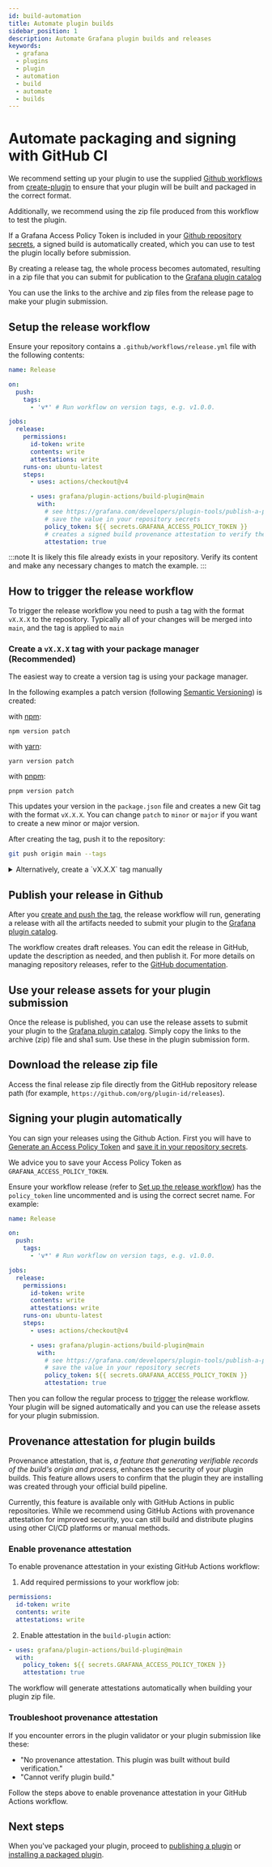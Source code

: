 ```yaml
---
id: build-automation
title: Automate plugin builds
sidebar_position: 1
description: Automate Grafana plugin builds and releases
keywords:
  - grafana
  - plugins
  - plugin
  - automation
  - build
  - automate
  - builds
---
```


# Automate packaging and signing with GitHub CI

We recommend setting up your plugin to use the supplied [Github workflows](../get-started/set-up-development-environment.mdx#set-up-github-workflows) from [create-plugin](../get-started/get-started.mdx)
to ensure that your plugin will be built and packaged in the correct format.

Additionally, we recommend using the zip file produced from this workflow to test the plugin.

If a Grafana Access Policy Token is included in your [Github repository secrets](https://docs.github.com/en/codespaces/managing-codespaces-for-your-organization/managing-development-environment-secrets-for-your-repository-or-organization), a signed build is automatically created, which you can use to test the plugin locally before submission.

By creating a release tag, the whole process becomes automated, resulting in a zip file that you can submit for publication to the [Grafana plugin catalog](https://grafana.com/plugins)

You can use the links to the archive and zip files from the release page to make your plugin submission.

## Setup the release workflow

Ensure your repository contains a `.github/workflows/release.yml` file with the following contents: 

```yaml title=".github/workflows/release.yml"
name: Release

on:
  push:
    tags:
      - 'v*' # Run workflow on version tags, e.g. v1.0.0.

jobs:
  release:
    permissions:
      id-token: write
      contents: write
      attestations: write
    runs-on: ubuntu-latest
    steps:
      - uses: actions/checkout@v4

      - uses: grafana/plugin-actions/build-plugin@main
        with:
          # see https://grafana.com/developers/plugin-tools/publish-a-plugin/sign-a-plugin#generate-an-access-policy-token to generate it
          # save the value in your repository secrets
          policy_token: ${{ secrets.GRAFANA_ACCESS_POLICY_TOKEN }}
          # creates a signed build provenance attestation to verify the authenticity of the plugin build
          attestation: true
```

:::note
It is likely this file already exists in your repository. Verify its content and make any necessary changes to match the example.
:::

## How to trigger the release workflow

To trigger the release workflow you need to push a tag with the format `vX.X.X` to the repository. Typically all of your changes will be merged into `main`, and the tag is applied to `main`

### Create a `vX.X.X` tag with your package manager (Recommended)

The easiest way to create a version tag is using your package manager.

In the following examples a patch version (following [Semantic Versioning](https://semver.org/)) is created:

with [npm](https://docs.npmjs.com/cli/v7/commands/npm-init):

```
npm version patch
```

with [yarn](https://yarnpkg.com/lang/en/docs/cli/version/):

```
yarn version patch
```

with [pnpm](https://pnpm.io/):

```
pnpm version patch
```

This updates your version in the `package.json` file and creates a new Git tag with the format `vX.X.X`. You can change `patch` to `minor` or `major` if you want to create a new minor or major version.

After creating the tag, push it to the repository:

```bash
git push origin main --tags
```

<details>
  <summary>Alternatively, create a `vX.X.X` tag manually</summary>

### Create a `vX.X.X` tag manually

If you prefer, you can also create the tag manually using the following commands:

```BASH
git checkout main
git pull origin main
git tag v2.0.1 # adjust the version accordingly
git push origin main --tags
```

### Retag a release

If you need to re-tag the release, the current tag can be removed with these commands:

```BASH
git tag -d v2.0.1 # adjust the version accordingly
git push --delete origin v2.0.1
git checkout main
git pull origin main
```

After you push the tag, you can create the same tag again.

Once you have created the tag, you can push it to the repository:

```bash
# assuming your default branch is `main`
git push origin main --tags
```

</details>

## Publish your release in Github

After you [create and push the tag](#how-to-trigger-the-release-workflow), the release workflow will run, generating a release with all the artifacts needed to submit your plugin to the [Grafana plugin catalog](https://grafana.com/plugins).

The workflow creates draft releases. You can edit the release in GitHub, update the description as needed, and then publish it. For more details on managing repository releases, refer to the [GitHub documentation](https://docs.github.com/en/repositories/releasing-projects-on-github/managing-releases-in-a-repository).

## Use your release assets for your plugin submission

Once the release is published, you can use the release assets to submit your plugin to the [Grafana plugin catalog](https://grafana.com/plugins). Simply copy the links to the archive (zip) file and sha1 sum. Use these in the plugin submission form.

## Download the release zip file

Access the final release zip file directly from the GitHub repository release path (for example, `https://github.com/org/plugin-id/releases`).

## Signing your plugin automatically

You can sign your releases using the Github Action. First you will have to [Generate an Access Policy Token](./sign-a-plugin.md#generate-an-access-policy-token) and [save it in your repository secrets](https://docs.github.com/en/actions/security-for-github-actions/security-guides/using-secrets-in-github-actions#creating-secrets-for-a-repository).

We advice you to save your Access Policy Token as `GRAFANA_ACCESS_POLICY_TOKEN`.

Ensure your workflow release (refer to [Set up the release workflow](#setup-the-release-workflow)) has the `policy_token` line uncommented and is using the correct secret name. For example:

```yaml title=".github/workflows/release.yml"
name: Release

on:
  push:
    tags:
      - 'v*' # Run workflow on version tags, e.g. v1.0.0.

jobs:
  release:
    permissions:
      id-token: write
      contents: write
      attestations: write
    runs-on: ubuntu-latest
    steps:
      - uses: actions/checkout@v4

      - uses: grafana/plugin-actions/build-plugin@main
        with:
          # see https://grafana.com/developers/plugin-tools/publish-a-plugin/sign-a-plugin#generate-an-access-policy-token to generate it
          # save the value in your repository secrets
          policy_token: ${{ secrets.GRAFANA_ACCESS_POLICY_TOKEN }}
          attestation: true
```

Then you can follow the regular process to [trigger](#how-to-trigger-the-release-workflow) the release workflow. Your plugin will be signed automatically and you can use the release assets for your plugin submission.

## Provenance attestation for plugin builds

Provenance attestation, that is, _a feature that generating verifiable records of the build's origin and process_, enhances the security of your plugin builds. This feature allows users to confirm that the plugin they are installing was created through your official build pipeline.

Currently, this feature is available only with GitHub Actions in public repositories. While we recommend using GitHub Actions with provenance attestation for improved security, you can still build and distribute plugins using other CI/CD platforms or manual methods.

### Enable provenance attestation

To enable provenance attestation in your existing GitHub Actions workflow:

1. Add required permissions to your workflow job:

```yaml
permissions:
  id-token: write
  contents: write
  attestations: write
```

2. Enable attestation in the `build-plugin` action:

```yaml
- uses: grafana/plugin-actions/build-plugin@main
  with:
    policy_token: ${{ secrets.GRAFANA_ACCESS_POLICY_TOKEN }}
    attestation: true
```

The workflow will generate attestations automatically when building your plugin zip file.

### Troubleshoot provenance attestation

If you encounter errors in the plugin validator or your plugin submission like these:

- "No provenance attestation. This plugin was built without build verification."
- "Cannot verify plugin build."

Follow the steps above to enable provenance attestation in your GitHub Actions workflow.

## Next steps

When you've packaged your plugin, proceed to [publishing a plugin](./publish-or-update-a-plugin.md) or [installing a packaged plugin](https://grafana.com/docs/grafana/latest/administration/plugin-management/#install-a-packaged-plugin).
